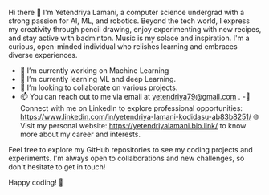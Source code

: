 Hi there 👋
I'm Yetendriya Lamani, a computer science undergrad with a strong passion for AI, ML, and robotics. 
Beyond the tech world, I express my creativity through pencil drawing, enjoy experimenting with new recipes, 
and stay active with badminton. 
Music is my solace and inspiration. 
I'm a curious, open-minded individual who relishes learning and embraces diverse experiences.

- 🔭 I’m currently working on Machine Learning
- 🌱 I’m currently learning ML and deep Learning.
- 👯 I’m looking to collaborate on various projects.
- 📫 You can reach out to me via email at yetendriya79@gmail.com .
-💼 Connect with me on LinkedIn to explore professional opportunities: https://www.linkedin.com/in/yetendriya-lamani-kodidasu-ab83b8251/
🌐 Visit my personal website: https://yetendriyalamani.bio.link/ to know more about my career and interests.


Feel free to explore my GitHub repositories to see my coding projects and experiments. I'm always open to collaborations and new challenges, so don't hesitate to get in touch!

Happy coding! 🚀
